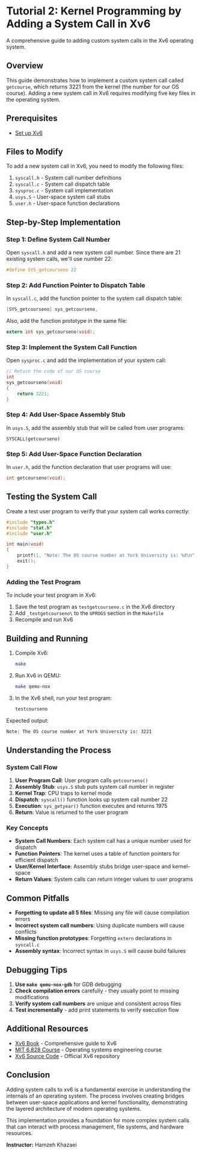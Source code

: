 # Tutorial 2: Kernel Programming by Adding a System Call in Xv6

A comprehensive guide to adding custom system calls in the Xv6 operating system.

## Overview

This guide demonstrates how to implement a custom system call called `getcourse`, which returns 3221 from the kernel (the number for our OS course). 
Adding a new system call in Xv6 requires modifying five key files in the operating system.

## Prerequisites

- [Set up Xv6](https://github.com/hamzehkhazaei/EECS3221_Xv6-Setup) 

## Files to Modify

To add a new system call in Xv6, you need to modify the following files:

1. `syscall.h` - System call number definitions
2. `syscall.c` - System call dispatch table
3. `sysproc.c` - System call implementation
4. `usys.S` - User-space system call stubs
5. `user.h` - User-space function declarations

## Step-by-Step Implementation

### Step 1: Define System Call Number

Open `syscall.h` and add a new system call number. Since there are 21 existing system calls, we'll use number 22:

```c
#define SYS_getcourseno 22
```

### Step 2: Add Function Pointer to Dispatch Table

In `syscall.c`, add the function pointer to the system call dispatch table:

```c
[SYS_getcourseno] sys_getcourseno,
```

Also, add the function prototype in the same file:

```c
extern int sys_getcourseno(void);
```

### Step 3: Implement the System Call Function

Open `sysproc.c` and add the implementation of your system call:

```c
// Return the code of our OS course
int
sys_getcourseno(void)
{
    return 3221;
}
```

### Step 4: Add User-Space Assembly Stub

In `usys.S`, add the assembly stub that will be called from user programs:

```assembly
SYSCALL(getcourseno)
```

### Step 5: Add User-Space Function Declaration

In `user.h`, add the function declaration that user programs will use:

```c
int getcourseno(void);
```

## Testing the System Call

Create a test user program to verify that your system call works correctly:

```c
#include "types.h"
#include "stat.h"
#include "user.h"

int main(void)
{
    printf(1, "Note: The OS course number at York University is: %d\n", getcourseno());
    exit();
}
```

### Adding the Test Program

To include your test program in Xv6:

1. Save the test program as `testgetcourseno.c` in the Xv6 directory
2. Add `_testgetcourseno\` to the `UPROGS` section in the `Makefile`
3. Recompile and run Xv6

## Building and Running

1. Compile Xv6:
   ```bash
   make
   ```

2. Run Xv6 in QEMU:
   ```bash
   make qemu-nox
   ```

3. In the Xv6 shell, run your test program:
   ```bash
   testcourseno
   ```

Expected output:
   ```bash
   Note: The OS course number at York University is: 3221
   ```

## Understanding the Process

### System Call Flow

1. **User Program Call**: User program calls `getcourseno()`
2. **Assembly Stub**: `usys.S` stub puts system call number in register
3. **Kernel Trap**: CPU traps to kernel mode
4. **Dispatch**: `syscall()` function looks up system call number 22
5. **Execution**: `sys_getyear()` function executes and returns 1975
6. **Return**: Value is returned to the user program

### Key Concepts

- **System Call Numbers**: Each system call has a unique number used for dispatch
- **Function Pointers**: The kernel uses a table of function pointers for efficient dispatch
- **User/Kernel Interface**: Assembly stubs bridge user-space and kernel-space
- **Return Values**: System calls can return integer values to user programs

## Common Pitfalls

- **Forgetting to update all 5 files**: Missing any file will cause compilation errors
- **Incorrect system call numbers**: Using duplicate numbers will cause conflicts
- **Missing function prototypes**: Forgetting `extern` declarations in `syscall.c`
- **Assembly syntax**: Incorrect syntax in `usys.S` will cause build failures

## Debugging Tips

1. **Use `make qemu-nox-gdb`** for GDB debugging
2. **Check compilation errors** carefully - they usually point to missing modifications
3. **Verify system call numbers** are unique and consistent across files
4. **Test incrementally** - add print statements to verify execution flow

## Additional Resources

- [Xv6 Book](https://pdos.csail.mit.edu/6.828/2018/xv6/book-rev11.pdf) - Comprehensive guide to Xv6
- [MIT 6.828 Course](https://pdos.csail.mit.edu/6.828/) - Operating systems engineering course
- [Xv6 Source Code](https://github.com/mit-pdos/xv6-public) - Official Xv6 repository

## Conclusion

Adding system calls to xv6 is a fundamental exercise in understanding the internals of an operating system. 
The process involves creating bridges between user-space applications and kernel functionality, demonstrating the layered architecture of modern operating systems.

This implementation provides a foundation for more complex system calls that can interact with process management, file systems, and hardware resources.

**Instructor:** Hamzeh Khazaei
